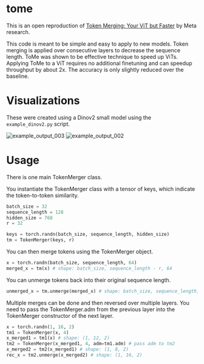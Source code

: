 # tome

This is an open reproduction of [Token Merging: Your ViT but Faster](https://github.com/facebookresearch/ToMe) by Meta research.

This code is meant to be simple and easy to apply to new models. Token merging is applied over consecutive layers to decrease the sequence length. ToMe was shown to be effective technique to speed up ViTs. Applying ToMe to a ViT requires no additional finetuning and can speedup throughput by about 2x. The accuracy is only slightly reduced over the baseline. 

# Visualizations

These were created using a Dinov2 small model using the `example_dinov2.py` script.

![example_output_003](https://github.com/theAdamColton/tome/assets/72479734/c2a118af-be1d-4989-8246-8b396effe767)
![example_output_002](https://github.com/theAdamColton/tome/assets/72479734/528cf398-b7a9-4454-9be6-eb455b7b4c7f)


# Usage
There is one main TokenMerger class.

You instantiate the TokenMerger class with a tensor of keys, which indicate the token-to-token similarity.
```python
batch_size = 32
sequence_length = 128
hidden_size = 768
r = 32

keys = torch.randn(batch_size, sequence_length, hidden_size)
tm = TokenMerger(keys, r)
```

You can then merge tokens using the TokenMerger object.

```python
x = torch.randn(batch_size, sequence_length, 64)
merged_x = tm(x) # shape: batch_size, sequence_length - r, 64
```

You can unmerge tokens back into their original sequence length.

```python
unmerged_x = tm.unmerge(merged_x) # shape: batch_size, sequence_length, 64
```

Multiple merges can be done and then reversed over multiple layers. You need to pass the TokenMerger.adm from the previous layer into the TokenMerger constructor of the next layer.

```python
x = torch.randn(1, 16, 2)
tm1 = TokenMerger(x, 4)
x_merged1 = tm1(x) # shape: (1, 12, 2)
tm2 = TokenMerger(x_merged1, 4, adm=tm1.adm) # pass adm to tm2
x_merged2 = tm2(x_merged1) # shape: (1, 8, 2)
rec_x = tm2.unmerge(x_merged2) # shape: (1, 16, 2)
```

